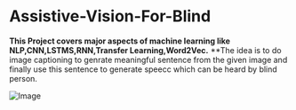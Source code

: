 # Assistive-Vision-For-Blind

**This Project covers major aspects of machine learning like NLP,CNN,LSTMS,RNN,Transfer Learning,Word2Vec.**
**The idea is to do image captioning to genrate meaningful sentence from the given image and finally use this sentence to generate speecc
which can be heard by blind person.


![Image](https://miro.medium.com/max/875/1*6BFOIdSHlk24Z3DFEakvnQ.png)
